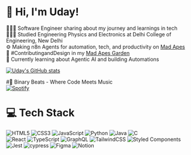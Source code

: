 <!-- Level 3: Add custom code -->

# 👋 Hi, I'm Uday!
👩🏻‍💻 Software Engineer sharing about my journey and learnings in tech<br/>
👩🏻‍🎓 Studied Engineering Physics and Electronics at Delhi College of Engineering, New Delhi<br/>
⚙️ Making n8n Agents for automation, tech, and productivity on [Mad Apes](https://madapes.agency/)<br/>
🌷 #ContributingandDesign in my [Mad Apes Garden](https://www.notion.so/MAD-APES-AGENCY-1fccce3618dc8049bc23db09144ca3e4) <br/>
💭 Currently learning about Agentic AI and building Automations

<!-- GitHub stats from https://github.com/anuraghazra/github-readme-stats -->
[![Uday's GitHub stats](https://github-readme-stats.vercel.app/api?username=udayjordan)](https://github.com/udayjordan/github-readme-stats)</br>

#🎵 Binary Beats - Where Code Meets Music</br>
[![Spotify](https://img.shields.io/badge/🎧%20My%20Binary%20Beats-1DB954?style=for-the-badge&logo=spotify&logoColor=white)](https://open.spotify.com/user/t04ueybucc4lk5vo2cq9ga1s0)</br>


# 💻 Tech Stack
<!-- Badges from https://github.com/Ileriayo/markdown-badges -->
![HTML5](https://img.shields.io/badge/html5-%23E34F26.svg?style=for-the-badge&logo=html5&logoColor=white)
![CSS3](https://img.shields.io/badge/css3-%231572B6.svg?style=for-the-badge&logo=css3&logoColor=white)
![JavaScript](https://img.shields.io/badge/javascript-%23323330.svg?style=for-the-badge&logo=javascript&logoColor=%23F7DF1E)
![Python](https://img.shields.io/badge/python-3670A0?style=for-the-badge&logo=python&logoColor=ffdd54)
![Java](https://img.shields.io/badge/java-%23ED8B00.svg?style=for-the-badge&logo=openjdk&logoColor=white)
![C](https://img.shields.io/badge/c-%2300599C.svg?style=for-the-badge&logo=c&logoColor=white)<br/>
![React](https://img.shields.io/badge/react-%2320232a.svg?style=for-the-badge&logo=react&logoColor=%2361DAFB)
![TypeScript](https://img.shields.io/badge/typescript-%23007ACC.svg?style=for-the-badge&logo=typescript&logoColor=white)
![GraphQL](https://img.shields.io/badge/-GraphQL-E10098?style=for-the-badge&logo=graphql&logoColor=white)
![TailwindCSS](https://img.shields.io/badge/tailwindcss-%2338B2AC.svg?style=for-the-badge&logo=tailwind-css&logoColor=white)
![Styled Components](https://img.shields.io/badge/styled--components-DB7093?style=for-the-badge&logo=styled-components&logoColor=white)<br/>
![Jest](https://img.shields.io/badge/-jest-%23C21325?style=for-the-badge&logo=jest&logoColor=white)
![cypress](https://img.shields.io/badge/-cypress-%23E5E5E5?style=for-the-badge&logo=cypress&logoColor=058a5e)
![Figma](https://img.shields.io/badge/figma-%23F24E1E.svg?style=for-the-badge&logo=figma&logoColor=white)
![Notion](https://img.shields.io/badge/Notion-%23000000.svg?style=for-the-badge&logo=notion&logoColor=white)


